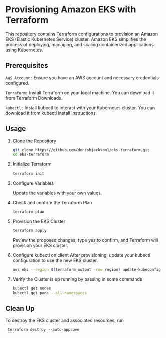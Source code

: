 # Provisioning Amazon EKS with Terraform
This repository contains Terraform configurations to provision an Amazon EKS (Elastic Kubernetes Service) cluster. Amazon EKS simplifies the process of deploying, managing, and scaling containerized applications using Kubernetes.

## Prerequisites
   `AWS Account:` Ensure you have an AWS account and necessary credentials configured.

   `Terraform:` Install Terraform on your local machine. You can download it from Terraform Downloads.

   `kubectl:` Install kubectl to interact with your Kubernetes cluster. You can download it from kubectl Install Instructions.

## Usage
   1. Clone the Repository

       ```bash
       git clone https://github.com/denishjackson1/eks-terraform.git
       cd eks-terraform
       ```

   2. Initialize Terraform
       ```bash
       terraform init
       ```
   3. Configure Variables

        Update the variables with your own values.

   4. Check and confirm the Terraform Plan

       ```bash
       terraform plan
       ```

   4. Provision the EKS Cluster
       ```bash
       terraform apply
       ```
       Review the proposed changes, type yes to confirm, and Terraform will provision your EKS cluster.

   5. Configure kubectl on client
       After provisioning, update your kubectl configuration to use the new EKS cluster.

       ```bash
       aws eks --region $(terraform output -raw region) update-kubeconfig --name $(terraform output -raw cluster_name)
       ```
   6. Verify the Cluster is up running by passing in some commands
       ```bash
       kubectl get nodes
       kubectl get pods --all-namespaces
       ```
## Clean Up
   To destroy the EKS cluster and associated resources, run
   ```
    terraform destroy --auto-approve
    ```
